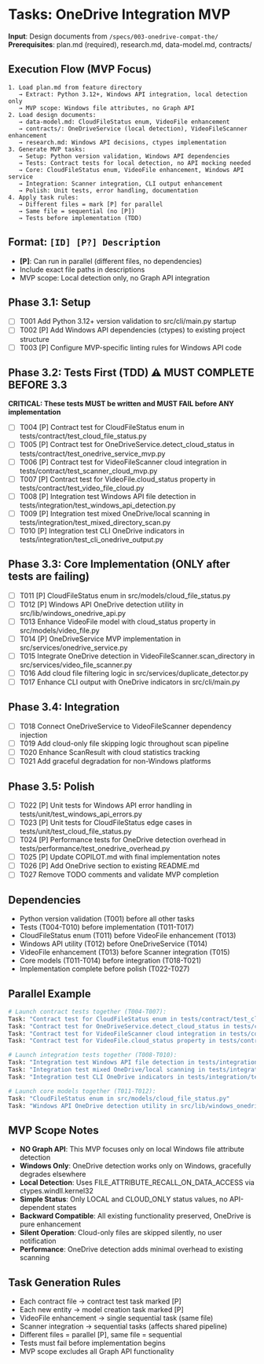 # Tasks: OneDrive Integration MVP

**Input**: Design documents from `/specs/003-onedrive-compat-the/`
**Prerequisites**: plan.md (required), research.md, data-model.md, contracts/

## Execution Flow (MVP Focus)
```
1. Load plan.md from feature directory
   → Extract: Python 3.12+, Windows API integration, local detection only
   → MVP scope: Windows file attributes, no Graph API
2. Load design documents:
   → data-model.md: CloudFileStatus enum, VideoFile enhancement
   → contracts/: OneDriveService (local detection), VideoFileScanner enhancement
   → research.md: Windows API decisions, ctypes implementation
3. Generate MVP tasks:
   → Setup: Python version validation, Windows API dependencies
   → Tests: Contract tests for local detection, no API mocking needed
   → Core: CloudFileStatus enum, VideoFile enhancement, Windows API service
   → Integration: Scanner integration, CLI output enhancement
   → Polish: Unit tests, error handling, documentation
4. Apply task rules:
   → Different files = mark [P] for parallel
   → Same file = sequential (no [P])
   → Tests before implementation (TDD)
```

## Format: `[ID] [P?] Description`
- **[P]**: Can run in parallel (different files, no dependencies)
- Include exact file paths in descriptions
- MVP scope: Local detection only, no Graph API integration

## Phase 3.1: Setup
- [ ] T001 Add Python 3.12+ version validation to src/cli/main.py startup
- [ ] T002 [P] Add Windows API dependencies (ctypes) to existing project structure
- [ ] T003 [P] Configure MVP-specific linting rules for Windows API code

## Phase 3.2: Tests First (TDD) ⚠️ MUST COMPLETE BEFORE 3.3
**CRITICAL: These tests MUST be written and MUST FAIL before ANY implementation**
- [ ] T004 [P] Contract test for CloudFileStatus enum in tests/contract/test_cloud_file_status.py
- [ ] T005 [P] Contract test for OneDriveService.detect_cloud_status in tests/contract/test_onedrive_service_mvp.py
- [ ] T006 [P] Contract test for VideoFileScanner cloud integration in tests/contract/test_scanner_cloud_mvp.py
- [ ] T007 [P] Contract test for VideoFile.cloud_status property in tests/contract/test_video_file_cloud.py
- [ ] T008 [P] Integration test Windows API file detection in tests/integration/test_windows_api_detection.py
- [ ] T009 [P] Integration test mixed OneDrive/local scanning in tests/integration/test_mixed_directory_scan.py
- [ ] T010 [P] Integration test CLI OneDrive indicators in tests/integration/test_cli_onedrive_output.py

## Phase 3.3: Core Implementation (ONLY after tests are failing)
- [ ] T011 [P] CloudFileStatus enum in src/models/cloud_file_status.py
- [ ] T012 [P] Windows API OneDrive detection utility in src/lib/windows_onedrive_api.py
- [ ] T013 Enhance VideoFile model with cloud_status property in src/models/video_file.py
- [ ] T014 [P] OneDriveService MVP implementation in src/services/onedrive_service.py
- [ ] T015 Integrate OneDrive detection in VideoFileScanner.scan_directory in src/services/video_file_scanner.py
- [ ] T016 Add cloud file filtering logic in src/services/duplicate_detector.py
- [ ] T017 Enhance CLI output with OneDrive indicators in src/cli/main.py

## Phase 3.4: Integration
- [ ] T018 Connect OneDriveService to VideoFileScanner dependency injection
- [ ] T019 Add cloud-only file skipping logic throughout scan pipeline
- [ ] T020 Enhance ScanResult with cloud statistics tracking
- [ ] T021 Add graceful degradation for non-Windows platforms

## Phase 3.5: Polish
- [ ] T022 [P] Unit tests for Windows API error handling in tests/unit/test_windows_api_errors.py
- [ ] T023 [P] Unit tests for CloudFileStatus edge cases in tests/unit/test_cloud_file_status.py
- [ ] T024 [P] Performance tests for OneDrive detection overhead in tests/performance/test_onedrive_overhead.py
- [ ] T025 [P] Update COPILOT.md with final implementation notes
- [ ] T026 [P] Add OneDrive section to existing README.md
- [ ] T027 Remove TODO comments and validate MVP completion

## Dependencies
- Python version validation (T001) before all other tasks
- Tests (T004-T010) before implementation (T011-T017)
- CloudFileStatus enum (T011) before VideoFile enhancement (T013)
- Windows API utility (T012) before OneDriveService (T014)
- VideoFile enhancement (T013) before Scanner integration (T015)
- Core models (T011-T014) before integration (T018-T021)
- Implementation complete before polish (T022-T027)

## Parallel Example
```bash
# Launch contract tests together (T004-T007):
Task: "Contract test for CloudFileStatus enum in tests/contract/test_cloud_file_status.py"
Task: "Contract test for OneDriveService.detect_cloud_status in tests/contract/test_onedrive_service_mvp.py" 
Task: "Contract test for VideoFileScanner cloud integration in tests/contract/test_scanner_cloud_mvp.py"
Task: "Contract test for VideoFile.cloud_status property in tests/contract/test_video_file_cloud.py"

# Launch integration tests together (T008-T010):
Task: "Integration test Windows API file detection in tests/integration/test_windows_api_detection.py"
Task: "Integration test mixed OneDrive/local scanning in tests/integration/test_mixed_directory_scan.py"
Task: "Integration test CLI OneDrive indicators in tests/integration/test_cli_onedrive_output.py"

# Launch core models together (T011-T012):
Task: "CloudFileStatus enum in src/models/cloud_file_status.py"
Task: "Windows API OneDrive detection utility in src/lib/windows_onedrive_api.py"
```

## MVP Scope Notes
- **NO Graph API**: This MVP focuses only on local Windows file attribute detection
- **Windows Only**: OneDrive detection works only on Windows, gracefully degrades elsewhere
- **Local Detection**: Uses FILE_ATTRIBUTE_RECALL_ON_DATA_ACCESS via ctypes.windll.kernel32
- **Simple Status**: Only LOCAL and CLOUD_ONLY status values, no API-dependent states
- **Backward Compatible**: All existing functionality preserved, OneDrive is pure enhancement
- **Silent Operation**: Cloud-only files are skipped silently, no user notification
- **Performance**: OneDrive detection adds minimal overhead to existing scanning

## Task Generation Rules
- Each contract file → contract test task marked [P]
- Each new entity → model creation task marked [P] 
- VideoFile enhancement → single sequential task (same file)
- Scanner integration → sequential tasks (affects shared pipeline)
- Different files = parallel [P], same file = sequential
- Tests must fail before implementation begins
- MVP scope excludes all Graph API functionality